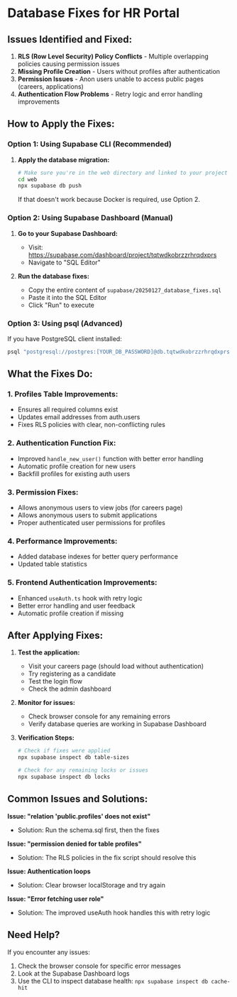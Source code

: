 # Database Fixes for HR Portal

## Issues Identified and Fixed:

1. **RLS (Row Level Security) Policy Conflicts** - Multiple overlapping policies causing permission issues
2. **Missing Profile Creation** - Users without profiles after authentication
3. **Permission Issues** - Anon users unable to access public pages (careers, applications)
4. **Authentication Flow Problems** - Retry logic and error handling improvements

## How to Apply the Fixes:

### Option 1: Using Supabase CLI (Recommended)

1. **Apply the database migration:**
   ```bash
   # Make sure you're in the web directory and linked to your project
   cd web
   npx supabase db push
   ```

   If that doesn't work because Docker is required, use Option 2.

### Option 2: Using Supabase Dashboard (Manual)

1. **Go to your Supabase Dashboard:**
   - Visit: https://supabase.com/dashboard/project/tqtwdkobrzzrhrqdxprs
   - Navigate to "SQL Editor"

2. **Run the database fixes:**
   - Copy the entire content of `supabase/20250127_database_fixes.sql`
   - Paste it into the SQL Editor
   - Click "Run" to execute

### Option 3: Using psql (Advanced)

If you have PostgreSQL client installed:
```bash
psql "postgresql://postgres:[YOUR_DB_PASSWORD]@db.tqtwdkobrzzrhrqdxprs.supabase.co:5432/postgres" -f supabase/20250127_database_fixes.sql
```

## What the Fixes Do:

### 1. **Profiles Table Improvements:**
- Ensures all required columns exist
- Updates email addresses from auth.users
- Fixes RLS policies with clear, non-conflicting rules

### 2. **Authentication Function Fix:**
- Improved `handle_new_user()` function with better error handling
- Automatic profile creation for new users
- Backfill profiles for existing auth users

### 3. **Permission Fixes:**
- Allows anonymous users to view jobs (for careers page)
- Allows anonymous users to submit applications
- Proper authenticated user permissions for profiles

### 4. **Performance Improvements:**
- Added database indexes for better query performance
- Updated table statistics

### 5. **Frontend Authentication Improvements:**
- Enhanced `useAuth.ts` hook with retry logic
- Better error handling and user feedback
- Automatic profile creation if missing

## After Applying Fixes:

1. **Test the application:**
   - Visit your careers page (should load without authentication)
   - Try registering as a candidate
   - Test the login flow
   - Check the admin dashboard

2. **Monitor for issues:**
   - Check browser console for any remaining errors
   - Verify database queries are working in Supabase Dashboard

3. **Verification Steps:**
   ```bash
   # Check if fixes were applied
   npx supabase inspect db table-sizes
   
   # Check for any remaining locks or issues
   npx supabase inspect db locks
   ```

## Common Issues and Solutions:

**Issue: "relation 'public.profiles' does not exist"**
- Solution: Run the schema.sql first, then the fixes

**Issue: "permission denied for table profiles"**
- Solution: The RLS policies in the fix script should resolve this

**Issue: Authentication loops**
- Solution: Clear browser localStorage and try again

**Issue: "Error fetching user role"**
- Solution: The improved useAuth hook handles this with retry logic

## Need Help?

If you encounter any issues:
1. Check the browser console for specific error messages
2. Look at the Supabase Dashboard logs
3. Use the CLI to inspect database health: `npx supabase inspect db cache-hit` 